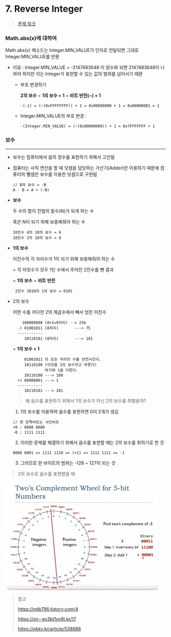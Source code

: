 # 7. Reverse Integer

>  [문제 링크](https://leetcode.com/problems/reverse-integer/)

### Math.abs(x)에 대하여

Math.abs(x) 메소드는 Integer.MIN_VALUE가 인자로 전달되면 그대로 Integer.MIN_VALUE를 반환

+ 이유 : Integer.MIN_VALUE = -2147483648 이 양수화 되면 2147483648이 나와야 하지만 이는 Integer가 표현할 수 있는 값의 범위를 넘어서기 때문

  + 부호 변경하기

    **2의 보수** = **1의 보수 + 1** = **비트 반전(~) + 1**

        -(-1) = (~(0xFFFFFFFF)) + 1 = 0x00000000 + 1 = 0x00000001 = 1

  + Integer.MIN_VALUE의 부호 변경 :

        -(Integer.MIN_VALUE) = (~(0x80000000)) + 1 = 0x7FFFFFFF + 1 



### 보수

---

+ 보수는 컴퓨터에서 음의 정수를 표현하기 위해서 고안됨

+ 컴퓨터는 사칙 연산을 할 때 덧셈을 담당하는 가산기(Adder)만 이용하기 때문에 컴퓨터의 뺄셈은 보수를 이용한 덧셈으로 구현됨

  ```
  // B의 보수 = -B
  A - B = A + (-B)
  ```

+ **보수**

  두 수의 합이 진법의 밑수(N)가 되게 하는 수

  혹은 N이 되기 위해 보충해줘야 하는 수

  ```
  10진수 4의 10의 보수 = 6
  10진수 2의 10의 보수 = 8
  ```

+ **1의 보수**

  이진수의 각 자리수가 1이 되기 위해 보충해줘야 하는 수

  = 각 자릿수가 모두 1인 수에서 주어진 2진수를 뺀 결과

  = **1의 보수** = **비트 반전**

  ```
   2진수 1010의 1의 보수 = 0101
  ```

+ 2의 보수

  어떤 수를 커다란 2의 제곱수에서 빼서 얻은 이진수

  ```
      100000000 (8+1=9자리) --> 256
    -) 01001011 (8자리) 		---> 75
    -----------
       10110101 (8자리) 		---> 181
  ```

  = **1의 보수 + 1**

  ```
       01001011 의 모든 자리의 수를 반전시킨다.
       10110100 (이것을 1의 보수라고 부른다)
                여기에 1을 더한다.
       10110100 ---> 180
    +) 00000001 ---> 1
    -----------
       10110101 ---> 181
  ```

  

  > 왜 음수를 표현하기 위해서 1의 보수가 아닌 2의 보수를 취했을까?

  1. 1의 보수를 이용하여 음수를 표현하면 0이 2개가 생김

  ```
  // 맨 왼쪽비트는 사인비트
  +0 : 0000 0000
  -0 : 1111 1111
  ```

  2. 이러한 문제를 해결하기 위해서 음수를 표현할 때는 2의 보수를 취하기로 한 것

  ```
  0000 0001 => 1111 1110 => (+1) => 1111 1111 == -1
  ```

  3. 그러므로 한 바이트의 범위는 -128 ~ 127이 되는 것


> 2의 보수로 음수를 표현했을 때

![twos_complement_wheel](../img/twos_complement_wheel.jpg?raw=true)


> 참고
>
> https://ndb796.tistory.com/4
>
> https://xn--ex3bt1ov9l.kr/17
>
> https://okky.kr/article/538686
